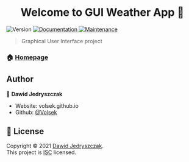 <h1 align="center">Welcome to GUI Weather App 👋</h1>
<p>
  <img alt="Version" src="https://img.shields.io/badge/version-0.1.0-blue.svg?cacheSeconds=2592000" />
  <a href="https://github.com/Volsek/Gui-weather-app#readme" target="_blank">
    <img alt="Documentation" src="https://img.shields.io/badge/documentation-yes-brightgreen.svg" />
  </a>
  <a href="https://github.com/Volsek/Gui-weather-app/graphs/commit-activity" target="_blank">
    <img alt="Maintenance" src="https://img.shields.io/badge/Maintained%3F-yes-green.svg" />
  </a>
</p>

> Graphical User Interface project

### 🏠 [Homepage](https://github.com/Volsek/Gui-weather-app#readme)

## Author

👤 **Dawid Jedryszczak**

* Website: volsek.github.io
* Github: [@Volsek](https://github.com/Volsek)


## 📝 License

Copyright © 2021 [Dawid Jedryszczak](https://github.com/Volsek).<br />
This project is [ISC](https://github.com/Volsek/Gui-weather-app/blob/master/LICENSE) licensed.
